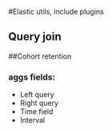 #Elastic utils, include plugins

## Query join

##Cohort retention

### aggs fields:
* Left query
* Right query
* Time field
* Interval